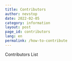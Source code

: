 ```yaml
---
title: Contributors
author: nevstop
date: 2022-02-05
category: information
layout: post
page_id: contributors
lang: en
permalink: /how-to-contribute
---
```


Contributors List
